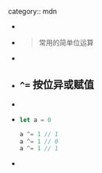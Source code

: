 category:: mdn

-
- > 常用的简单位运算
-
- ## `^=` 按位异或赋值
-
- ```javascript
  let a = 0
  
  a ^= 1 // 1
  a ^= 1 // 0
  a ^= 1 // 1
  ```
-